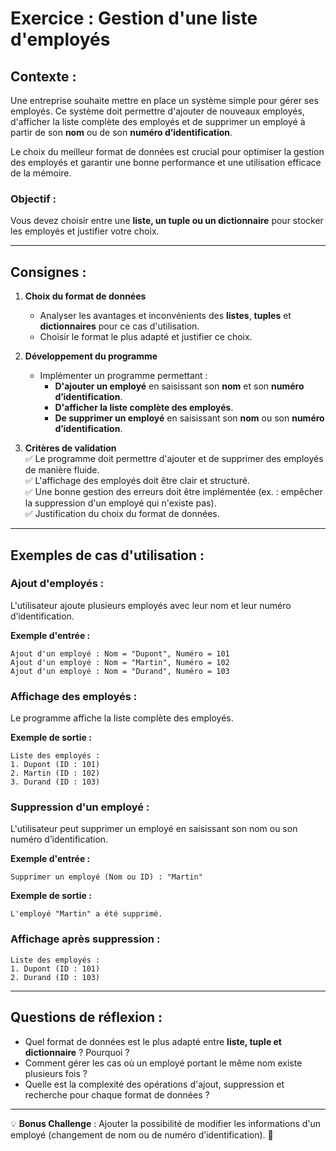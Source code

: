 # **Exercice : Gestion d'une liste d'employés**  

## **Contexte :**  
Une entreprise souhaite mettre en place un système simple pour gérer ses employés. Ce système doit permettre d'ajouter de nouveaux employés, d'afficher la liste complète des employés et de supprimer un employé à partir de son **nom** ou de son **numéro d’identification**.  

Le choix du meilleur format de données est crucial pour optimiser la gestion des employés et garantir une bonne performance et une utilisation efficace de la mémoire.  

### **Objectif :**  
Vous devez choisir entre une **liste, un tuple ou un dictionnaire** pour stocker les employés et justifier votre choix.  

---

## **Consignes :**  

1. **Choix du format de données**  
   - Analyser les avantages et inconvénients des **listes**, **tuples** et **dictionnaires** pour ce cas d'utilisation.  
   - Choisir le format le plus adapté et justifier ce choix.  

2. **Développement du programme**  
   - Implémenter un programme permettant :  
     - **D'ajouter un employé** en saisissant son **nom** et son **numéro d’identification**.  
     - **D'afficher la liste complète des employés**.  
     - **De supprimer un employé** en saisissant son **nom** ou son **numéro d’identification**.  

3. **Critères de validation**  
   ✅ Le programme doit permettre d'ajouter et de supprimer des employés de manière fluide.  
   ✅ L'affichage des employés doit être clair et structuré.  
   ✅ Une bonne gestion des erreurs doit être implémentée (ex. : empêcher la suppression d'un employé qui n'existe pas).  
   ✅ Justification du choix du format de données.  

---

## **Exemples de cas d'utilisation :**  

### **Ajout d'employés :**  
L'utilisateur ajoute plusieurs employés avec leur nom et leur numéro d’identification.  

**Exemple d'entrée :**  
```
Ajout d'un employé : Nom = "Dupont", Numéro = 101
Ajout d'un employé : Nom = "Martin", Numéro = 102
Ajout d'un employé : Nom = "Durand", Numéro = 103
```

### **Affichage des employés :**  
Le programme affiche la liste complète des employés.  

**Exemple de sortie :**  
```
Liste des employés :
1. Dupont (ID : 101)
2. Martin (ID : 102)
3. Durand (ID : 103)
```

### **Suppression d'un employé :**  
L'utilisateur peut supprimer un employé en saisissant son nom ou son numéro d’identification.  

**Exemple d'entrée :**  
```
Supprimer un employé (Nom ou ID) : "Martin"
```

**Exemple de sortie :**  
```
L'employé "Martin" a été supprimé.
```

### **Affichage après suppression :**  
```
Liste des employés :
1. Dupont (ID : 101)
2. Durand (ID : 103)
```

---

## **Questions de réflexion :**  
- Quel format de données est le plus adapté entre **liste, tuple et dictionnaire** ? Pourquoi ?  
- Comment gérer les cas où un employé portant le même nom existe plusieurs fois ?  
- Quelle est la complexité des opérations d'ajout, suppression et recherche pour chaque format de données ?  

---

💡 **Bonus Challenge** : Ajouter la possibilité de modifier les informations d'un employé (changement de nom ou de numéro d’identification). 🚀
